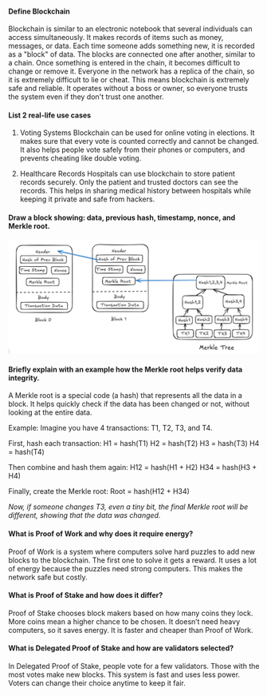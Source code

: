 #### Define Blockchain
Blockchain is similar to an electronic notebook that several individuals can access simultaneously. It makes records of items such as money, messages, or data. Each time someone adds something new, it is recorded as a "block" of data. The blocks are connected one after another, similar to a chain. Once something is entered in the chain, it becomes difficult to change or remove it. Everyone in the network has a replica of the chain, so it is extremely difficult to lie or cheat. This means blockchain is extremely safe and reliable. It operates without a boss or owner, so everyone trusts the system even if they don't trust one another.

#### List 2 real-life use cases
1. Voting Systems
Blockchain can be used for online voting in elections. It makes sure that every vote is counted correctly and cannot be changed. It also helps people vote safely from their phones or computers, and prevents cheating like double voting.

2.  Healthcare Records
Hospitals can use blockchain to store patient records securely. Only the patient and trusted doctors can see the records. This helps in sharing medical history between hospitals while keeping it private and safe from hackers.

#### Draw a block showing: data, previous hash, timestamp, nonce, and Merkle root.


![alt text](image.png)

#### Briefly explain with an example how the Merkle root helps verify data integrity.

A Merkle root is a special code (a hash) that represents all the data in a block. It helps quickly check if the data has been changed or not, without looking at the entire data.

Example:
Imagine you have 4 transactions:
T1, T2, T3, and T4.

First, hash each transaction:
H1 = hash(T1)
H2 = hash(T2)
H3 = hash(T3)
H4 = hash(T4)

Then combine and hash them again:
H12 = hash(H1 + H2)
H34 = hash(H3 + H4)

Finally, create the Merkle root:
Root = hash(H12 + H34)

*Now, if someone changes T3, even a tiny bit, the final Merkle root will be different, showing that the data was changed.*


#### What is Proof of Work and why does it require energy?
Proof of Work is a system where computers solve hard puzzles to add new blocks to the blockchain. The first one to solve it gets a reward. It uses a lot of energy because the puzzles need strong computers. This makes the network safe but costly.


#### What is Proof of Stake and how does it differ?

Proof of Stake chooses block makers based on how many coins they lock. More coins mean a higher chance to be chosen. It doesn’t need heavy computers, so it saves energy. It is faster and cheaper than Proof of Work.

#### What is Delegated Proof of Stake and how are validators selected?

In Delegated Proof of Stake, people vote for a few validators. Those with the most votes make new blocks. This system is fast and uses less power. Voters can change their choice anytime to keep it fair.